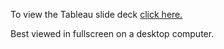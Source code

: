 To view the Tableau slide deck [click here.](https://public.tableau.com/profile/michael.phillips1733#!/vizhome/2016-2017NBASeasonDeck/NBASeasonExploration?publish=yes)

Best viewed in fullscreen on a desktop computer.
